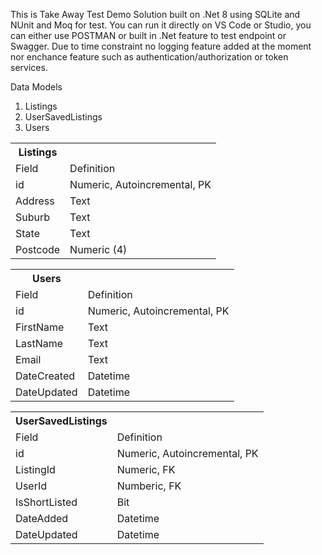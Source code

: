 This is Take Away Test Demo Solution built on .Net 8 using SQLite and NUnit and Moq for test. You can run it directly on VS Code or Studio, you can either use POSTMAN or built in .Net feature to test endpoint or Swagger. Due to time constraint no logging feature added at the moment nor enchance feature such as authentication/authorization or token services.

Data Models

1. Listings
2. UserSavedListings
3. Users

<table>
  <th>Listings</th>
  <tr>
    <td>
      Field
    </td>
    <td>
      Definition
    </td> 
  </tr>
  <tr>
    <td>
      id
    </td>
    <td>
      Numeric, Autoincremental, PK
    </td> 
  </tr>
  <tr>
    <td>
      Address
    </td>
    <td>
      Text
    </td> 
  </tr>
  <tr>
    <td>
      Suburb
    </td>
    <td>
      Text
    </td> 
  </tr>
  <tr>
    <td>
      State
    </td>
    <td>
      Text
    </td> 
  </tr>
  <tr>
    <td>
      Postcode
    </td>
    <td>
      Numeric (4)
    </td> 
  </tr>
</table>

<table>
  <th>Users</th>
  <tr>
    <td>
      Field
    </td>
    <td>
      Definition
    </td> 
  </tr>
  <tr>
    <td>
      id
    </td>
    <td>
      Numeric, Autoincremental, PK
    </td> 
  </tr>
  <tr>
    <td>
      FirstName
    </td>
    <td>
      Text
    </td> 
  </tr>
  <tr>
    <td>
      LastName
    </td>
    <td>
      Text
    </td> 
  </tr>
  <tr>
    <td>
      Email
    </td>
    <td>
      Text
    </td> 
  </tr>
  <tr>
    <td>
      DateCreated
    </td>
    <td>
      Datetime
    </td> 
  </tr>
  <tr>
    <td>
      DateUpdated
    </td>
    <td>
      Datetime
    </td> 
  </tr>
</table>

<table>
  <th>UserSavedListings</th>
  <tr>
    <td>
      Field
    </td>
    <td>
      Definition
    </td> 
  </tr>
  <tr>
    <td>
      id
    </td>
    <td>
      Numeric, Autoincremental, PK
    </td> 
  </tr>
  <tr>
    <td>
      ListingId
    </td>
    <td>
      Numeric, FK
    </td> 
  </tr>
  <tr>
    <td>
      UserId
    </td>
    <td>
      Numberic, FK
    </td> 
  </tr>
  <tr>
    <td>
      IsShortListed
    </td>
    <td>
      Bit
    </td> 
  </tr>
  <tr>
    <td>
      DateAdded
    </td>
    <td>
      Datetime
    </td> 
  </tr>
  <tr>
    <td>
      DateUpdated
    </td>
    <td>
      Datetime
    </td> 
  </tr>
</table>


